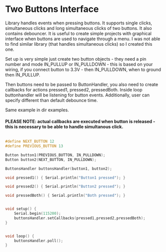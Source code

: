 # Two Buttons Interface


Library handles events when pressing buttons. It supports single clicks, simultaneous clicks and long simultaneous clicks of two buttons. It also contains debouncer. It is useful to create simple projects with graphical interface when buttons are used to navigate through a menu. I was not able to find similar library (that handles simultaneous clicks) so I created this one.

Set up is very simple just create two button objects - they need a pin number and mode IN_PULLUP or IN_PULLDOWN - this is based on your wiring, if you connect button to 3.3V - then IN_PULLDOWN, when to ground then IN_PULLUP.

Then buttons need to be passed to ButtonHandler, you also need to create callbacks for actions pressed1, pressed2, pressedBoth.
Inside loop buttonhandler will be listening for button events. Additionally, user can specify different than default debounce time.

Same example in dir examples.

#### PLEASE NOTE: actual callbacks are executed when button is released - this is necessary to be able to handle simultanous click.

```c++

#define NEXT_BUTTON 12
#define PREVIOUS_BUTTON 13

Button button1(PREVIOUS_BUTTON, IN_PULLDOWN);
Button button2(NEXT_BUTTON, IN_PULLDOWN);

ButtonsHandler buttonsHandler(button1, button2);

void pressed1() { Serial.println("Button1 pressed"); }

void pressed2() { Serial.println("Button2 pressed"); }

void pressedBoth() { Serial.println("Both pressed"); }


void setup() {
    Serial.begin(115200);
    buttonsHandler.setCallbacks(pressed1,pressed2,pressedBoth);
}


void loop() {
    buttonsHandler.poll();
}
```
